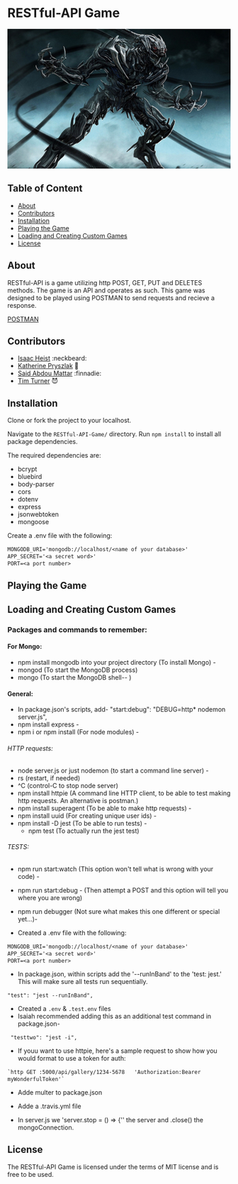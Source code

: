 # RESTful-API Game

![alt text][logo]

[logo]: monsters.jpg " IKST"
## Table of Content

- [About](#about)
- [Contributors](#contributors)
- [Installation](#installation)
- [Playing the Game](#playing-the-game)
- [Loading and Creating Custom Games](#loading-and-creating-custom-games)
- [License](#license)

## About

RESTful-API is a game utilizing http POST, GET, PUT and DELETES methods.  The game is an API and operates as such.  This game was designed to be played using POSTMAN to send requests and recieve a response.

[POSTMAN](https://www.getpostman.com/)

## Contributors

* [Isaac Heist](https://github.com/esack7) :neckbeard:
* [Katherine Pryszlak](https://github.com/kpryzk) :eyes:
* [Said Abdou Mattar](https://github.com/saidmattar) :finnadie:
* [Tim Turner](https://github.com/ratiphi) :smiling_imp:

## Installation

Clone or fork the project to your localhost.

Navigate to the ```RESTful-API-Game/``` directory.  Run ```npm install``` to install all package dependencies.

The required dependencies are:
- bcrypt
- bluebird
- body-parser
- cors
- dotenv
- express
- jsonwebtoken
- mongoose

Create a .env file with the following:

```
MONGODB_URI='mongodb://localhost/<name of your database>'
APP_SECRET='<a secret word>'
PORT=<a port number>
```

## Playing the Game



## Loading and Creating Custom Games

### <a name="packages"></a>Packages and commands to remember:

#### For Mongo:
- npm install mongodb into your project directory (To install Mongo) -
- mongod (To start the MongoDB process)
- mongo (To start the MongoDB shell-- )

#### General:
  - In package.json's scripts, add- "start:debug": "DEBUG=http* nodemon server.js",
  - npm install express -
  - npm i or npm install (For node modules) -

###### HTTP requests:
  - node server.js or just nodemon (to start a command line server) -
  - rs (restart, if needed)
  - ^C (control-C to stop node server)
  - npm install httpie (A command line HTTP client, to be able to test making http requests. An alternative is postman.)
  - npm install superagent (To be able to make http requests) -
  - npm install uuid (For creating unique user ids) -
  - npm install -D jest (To be able to run tests) -
    - npm test (To actually run the jest test)

###### TESTS:
  - npm run start:watch (This option won't tell what is wrong with your code) -
  - npm run start:debug - (Then attempt a POST and this option will tell you where you are wrong)
  - npm run debugger (Not sure what makes this one different or special yet...)-


- Created a .env file with the following:

```
MONGODB_URI='mongodb://localhost/<name of your database>'
APP_SECRET='<a secret word>'
PORT=<a port number>
```

- In package.json, within scripts add the '--runInBand' to the 'test: jest.' This will make sure all tests run sequentially.
```
"test": "jest --runInBand",
```
- Created a `.env` & `.test.env` files
- Isaiah recommended adding this as an additional test command in package.json-    
```
 "testtwo": "jest -i",
 ```
 - If youu want to use httpie, here's a sample request to show how you would format to use a token for auth:
 ```
`http GET :5000/api/gallery/1234-5678   'Authorization:Bearer myWonderfulToken'`
```
- Adde multer to package.json
- Adde a .travis.yml file

- In server.js we 'server.stop = () => {'' the server and .close() the mongoConnection.

## License

The RESTful-API Game is licensed under the terms of MIT license and is free to be used.
